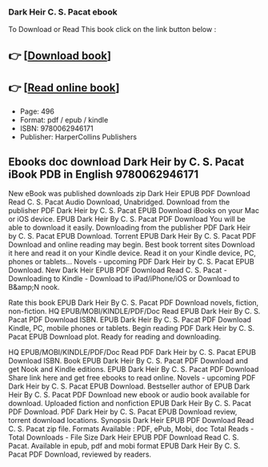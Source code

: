 ### Dark Heir C. S. Pacat ebook

To Download or Read This book click on the link button below :

## 👉  [**[Download book](http://ebooksharez.info/download.php?group=book&from=github.com&id=690665&lnk=1064 "Download book")**]

## 👉  [**[Read online book](http://ebooksharez.info/download.php?group=book&from=github.com&id=690665&lnk=1064 "Read online book")**]


* Page: 496
* Format: pdf / epub / kindle
* ISBN: 9780062946171
* Publisher: HarperCollins Publishers



## Ebooks doc download Dark Heir by C. S. Pacat iBook PDB in English 9780062946171


New eBook was published downloads zip Dark Heir EPUB PDF Download Read C. S. Pacat Audio Download, Unabridged. Download from the publisher PDF Dark Heir by C. S. Pacat EPUB Download iBooks on your Mac or iOS device. EPUB Dark Heir By C. S. Pacat PDF Download You will be able to download it easily. Downloading from the publisher PDF Dark Heir by C. S. Pacat EPUB Download. Torrent EPUB Dark Heir By C. S. Pacat PDF Download and online reading may begin. Best book torrent sites Download it here and read it on your Kindle device. Read it on your Kindle device, PC, phones or tablets... Novels - upcoming PDF Dark Heir by C. S. Pacat EPUB Download. New Dark Heir EPUB PDF Download Read C. S. Pacat - Downloading to Kindle - Download to iPad/iPhone/iOS or Download to B&amp;amp;N nook.

Rate this book EPUB Dark Heir By C. S. Pacat PDF Download novels, fiction, non-fiction. HQ EPUB/MOBI/KINDLE/PDF/Doc Read EPUB Dark Heir By C. S. Pacat PDF Download ISBN. EPUB Dark Heir By C. S. Pacat PDF Download Kindle, PC, mobile phones or tablets. Begin reading PDF Dark Heir by C. S. Pacat EPUB Download plot. Ready for reading and downloading.

HQ EPUB/MOBI/KINDLE/PDF/Doc Read PDF Dark Heir by C. S. Pacat EPUB Download ISBN. Book EPUB Dark Heir By C. S. Pacat PDF Download and get Nook and Kindle editions. EPUB Dark Heir By C. S. Pacat PDF Download Share link here and get free ebooks to read online. Novels - upcoming PDF Dark Heir by C. S. Pacat EPUB Download. Bestseller author of EPUB Dark Heir By C. S. Pacat PDF Download new ebook or audio book available for download. Uploaded fiction and nonfiction EPUB Dark Heir By C. S. Pacat PDF Download. PDF Dark Heir by C. S. Pacat EPUB Download review, torrent download locations. Synopsis Dark Heir EPUB PDF Download Read C. S. Pacat zip file. Formats Available : PDF, ePub, Mobi, doc Total Reads - Total Downloads - File Size Dark Heir EPUB PDF Download Read C. S. Pacat. Available in epub, pdf and mobi format EPUB Dark Heir By C. S. Pacat PDF Download, reviewed by readers.





